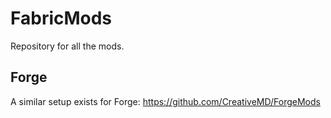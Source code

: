 # FabricMods

Repository for all the mods.

## Forge

A similar setup exists for Forge:
https://github.com/CreativeMD/ForgeMods
